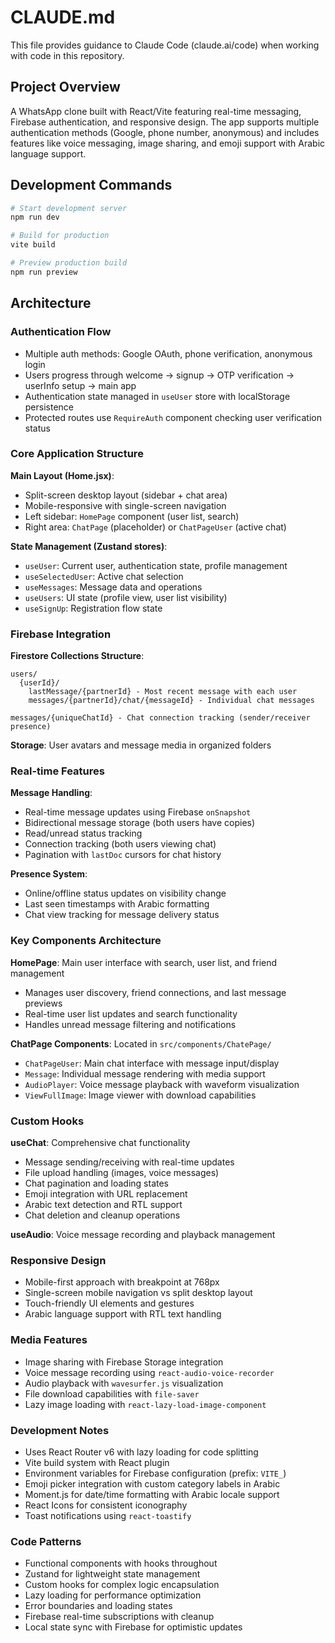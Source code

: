 # CLAUDE.md

This file provides guidance to Claude Code (claude.ai/code) when working with code in this repository.

## Project Overview

A WhatsApp clone built with React/Vite featuring real-time messaging, Firebase authentication, and responsive design. The app supports multiple authentication methods (Google, phone number, anonymous) and includes features like voice messaging, image sharing, and emoji support with Arabic language support.

## Development Commands

```bash
# Start development server
npm run dev

# Build for production
vite build

# Preview production build
npm run preview
```

## Architecture

### Authentication Flow
- Multiple auth methods: Google OAuth, phone verification, anonymous login
- Users progress through welcome → signup → OTP verification → userInfo setup → main app
- Authentication state managed in `useUser` store with localStorage persistence
- Protected routes use `RequireAuth` component checking user verification status

### Core Application Structure

**Main Layout (Home.jsx)**:
- Split-screen desktop layout (sidebar + chat area)
- Mobile-responsive with single-screen navigation
- Left sidebar: `HomePage` component (user list, search)
- Right area: `ChatPage` (placeholder) or `ChatPageUser` (active chat)

**State Management (Zustand stores)**:
- `useUser`: Current user, authentication state, profile management
- `useSelectedUser`: Active chat selection
- `useMessages`: Message data and operations
- `useUsers`: UI state (profile view, user list visibility)
- `useSignUp`: Registration flow state

### Firebase Integration

**Firestore Collections Structure**:
```
users/
  {userId}/
    lastMessage/{partnerId} - Most recent message with each user
    messages/{partnerId}/chat/{messageId} - Individual chat messages

messages/{uniqueChatId} - Chat connection tracking (sender/receiver presence)
```

**Storage**: User avatars and message media in organized folders

### Real-time Features

**Message Handling**:
- Real-time message updates using Firebase `onSnapshot`
- Bidirectional message storage (both users have copies)
- Read/unread status tracking
- Connection tracking (both users viewing chat)
- Pagination with `lastDoc` cursors for chat history

**Presence System**:
- Online/offline status updates on visibility change
- Last seen timestamps with Arabic formatting
- Chat view tracking for message delivery status

### Key Components Architecture

**HomePage**: Main user interface with search, user list, and friend management
- Manages user discovery, friend connections, and last message previews
- Real-time user list updates and search functionality
- Handles unread message filtering and notifications

**ChatPage Components**: Located in `src/components/ChatePage/`
- `ChatPageUser`: Main chat interface with message input/display
- `Message`: Individual message rendering with media support
- `AudioPlayer`: Voice message playback with waveform visualization
- `ViewFullImage`: Image viewer with download capabilities

### Custom Hooks

**useChat**: Comprehensive chat functionality
- Message sending/receiving with real-time updates
- File upload handling (images, voice messages)
- Chat pagination and loading states
- Emoji integration with URL replacement
- Arabic text detection and RTL support
- Chat deletion and cleanup operations

**useAudio**: Voice message recording and playback management

### Responsive Design
- Mobile-first approach with breakpoint at 768px
- Single-screen mobile navigation vs split desktop layout
- Touch-friendly UI elements and gestures
- Arabic language support with RTL text handling

### Media Features
- Image sharing with Firebase Storage integration
- Voice message recording using `react-audio-voice-recorder`
- Audio playback with `wavesurfer.js` visualization
- File download capabilities with `file-saver`
- Lazy image loading with `react-lazy-load-image-component`

### Development Notes
- Uses React Router v6 with lazy loading for code splitting
- Vite build system with React plugin
- Environment variables for Firebase configuration (prefix: `VITE_`)
- Emoji picker integration with custom category labels in Arabic
- Moment.js for date/time formatting with Arabic locale support
- React Icons for consistent iconography
- Toast notifications using `react-toastify`

### Code Patterns
- Functional components with hooks throughout
- Zustand for lightweight state management
- Custom hooks for complex logic encapsulation
- Lazy loading for performance optimization
- Error boundaries and loading states
- Firebase real-time subscriptions with cleanup
- Local state sync with Firebase for optimistic updates